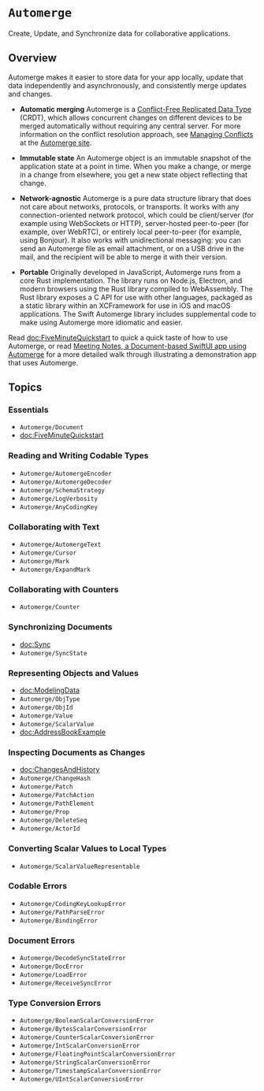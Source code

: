 # ``Automerge``

Create, Update, and Synchronize data for collaborative applications.

## Overview

Automerge makes it easier to store data for your app locally, update that data independently and asynchronously, and consistently merge updates and changes.

- **Automatic merging** Automerge is a [Conflict-Free Replicated Data Type](https://crdt.tech) (CRDT), which allows concurrent changes on different devices to be merged automatically without requiring any central server.
For more information on the conflict resolution approach, see [Managing Conflicts](https://automerge.org/docs/cookbook/conflicts/) at the [Automerge site](https://automerge.org).

- **Immutable state** An Automerge object is an immutable snapshot of the application state at a point in time. 
When you make a change, or merge in a change from elsewhere, you get a new state object reflecting that change.

- **Network-agnostic** Automerge is a pure data structure library that does not care about networks, protocols, or transports. 
It works with any connection-oriented network protocol, which could be client/server (for example using WebSockets or HTTP), server-hosted peer-to-peer (for example, over WebRTC), or entirely local peer-to-peer (for example, using Bonjour).
It also works with unidirectional messaging: you can send an Automerge file as email attachment, or on a USB drive in the mail, and the recipient will be able to merge it with their version.

- **Portable** Originally developed in JavaScript, Automerge runs from a core Rust implementation.
The library runs on Node.js, Electron, and modern browsers using the Rust library compiled to WebAssembly.
The Rust library exposes a C API for use with other languages, packaged as a static library within an XCFramework for use in iOS and macOS applications.
The Swift Automerge library includes supplemental code to make using Automerge more idiomatic and easier.

Read <doc:FiveMinuteQuickstart> to quick a quick taste of how to use Automerge, or read [Meeting Notes, a Document-based SwiftUI app using Automerge](https://automerge.org/MeetingNotes/documentation/meetingnotes/appwalkthrough/) for a more detailed walk through illustrating a demonstration app that uses Automerge.

## Topics

### Essentials

- ``Automerge/Document``
- <doc:FiveMinuteQuickstart>

### Reading and Writing Codable Types

- ``Automerge/AutomergeEncoder``
- ``Automerge/AutomergeDecoder``
- ``Automerge/SchemaStrategy``
- ``Automerge/LogVerbosity``
- ``Automerge/AnyCodingKey``

### Collaborating with Text

- ``Automerge/AutomergeText``
- ``Automerge/Cursor``
- ``Automerge/Mark``
- ``Automerge/ExpandMark``

### Collaborating with Counters

- ``Automerge/Counter``

### Synchronizing Documents

- <doc:Sync>
- ``Automerge/SyncState``

### Representing Objects and Values

- <doc:ModelingData>
- ``Automerge/ObjType``
- ``Automerge/ObjId``
- ``Automerge/Value``
- ``Automerge/ScalarValue``
- <doc:AddressBookExample>

### Inspecting Documents as Changes

- <doc:ChangesAndHistory>
- ``Automerge/ChangeHash``
- ``Automerge/Patch``
- ``Automerge/PatchAction``
- ``Automerge/PathElement``
- ``Automerge/Prop``
- ``Automerge/DeleteSeq``
- ``Automerge/ActorId``

### Converting Scalar Values to Local Types

- ``Automerge/ScalarValueRepresentable``

### Codable Errors

- ``Automerge/CodingKeyLookupError``
- ``Automerge/PathParseError``
- ``Automerge/BindingError``

### Document Errors 

- ``Automerge/DecodeSyncStateError``
- ``Automerge/DocError``
- ``Automerge/LoadError``
- ``Automerge/ReceiveSyncError``

### Type Conversion Errors

- ``Automerge/BooleanScalarConversionError``
- ``Automerge/BytesScalarConversionError``
- ``Automerge/CounterScalarConversionError``
- ``Automerge/IntScalarConversionError``
- ``Automerge/FloatingPointScalarConversionError``
- ``Automerge/StringScalarConversionError``
- ``Automerge/TimestampScalarConversionError``
- ``Automerge/UIntScalarConversionError``


